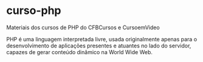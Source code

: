 # curso-php

Materiais dos cursos de PHP do CFBCursos e CursoemVideo

PHP é uma linguagem interpretada livre, usada originalmente apenas para o desenvolvimento de aplicações presentes e atuantes no lado do servidor, capazes de gerar conteúdo dinâmico na World Wide Web.
